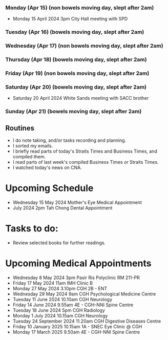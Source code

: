 ### Monday (Apr 15) (non bowels moving day, slept after 2am)
- Monday 15 April 2024 3pm City Hall meeting with SPD


### Tuesday (Apr 16) (bowels moving day, slept after 2am)


### Wednesday (Apr 17) (non bowels moving day, slept after 2am)


### Thursday (Apr 18) (bowels moving day, slept after 2am)


### Friday (Apr 19) (non bowels moving day, slept after 2am)


### Saturday (Apr 20) (bowels moving day, slept after 2am)
- Saturday 20 April 2024 White Sands meeting with SACC brother


### Sunday (Apr 21) (bowels moving day, slept after 2am)


## Routines
- I do note taking, and/or tasks recording and planning.
- I sorted my emails.
- I briefly read parts of today's Straits Times and Business Times, and compiled them.
- I read parts of last week's compiled Business Times or Straits Times.
- I watched today's news on CNA.

# Upcoming Schedule
- Wednesday 15 May 2024 Mother's Eye Medical Appointment
- July 2024 2pm Tah Chong Dental Appointment

# Tasks to do:
- Review selected books for further readings.

# Upcoming Medical Appointments
- Wednesday 8 May 2024 3pm Pasir Ris Polyclinic RM 211-PR
- Friday 17 May 2024 11am IMH Clinic B
- Monday 27 May 2024 3.10pm CGH 2B - ENT
- Wednesday 29 May 2024 9am CGH Psychological Medicine Centre
- Tuesday 11 June 2024 10.10am CGH Neurology
- Friday 14 June 2024 9.55am 4E - CGH-NNI Spine Centre
- Tuesday 18 June 2024 5pm CGH Radiology
- Monday 1 July 2024 10.15am CGH Neurology
- Tuesday 24 September 2024 11.20am CGH Digestive Diseases Centre
- Friday 10 January 2025 10.15am 1A - SNEC Eye Clinic @ CGH
- Monday 17 March 2025 9.50am 4E - CGH-NNI Spine Centre

